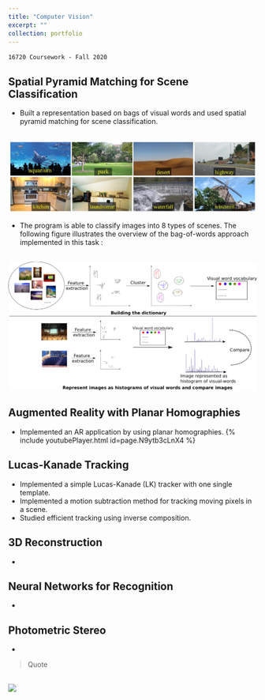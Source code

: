 ```yaml
---
title: "Computer Vision"
excerpt: ""
collection: portfolio
---
```


`16720 Coursework - Fall 2020`

## Spatial Pyramid Matching for Scene Classification
* Built a representation based on bags of visual words and used spatial pyramid matching for scene classification.

<br/><img src='/images/cv_hw1_categories.png'>

* The program is able to classify images into 8 types of scenes. The following figure illustrates the overview of the bag-of-words approach implemented in this task :

<br/><img src='/images/cv_hw1_overview.png'>

## Augmented Reality with Planar Homographies
* Implemented an AR application by using planar homographies.
{% include youtubePlayer.html id=page.N9ytb3cLnX4 %}

## Lucas-Kanade Tracking
* Implemented a simple Lucas-Kanade (LK) tracker with one single template.
* Implemented a motion subtraction method for tracking moving pixels in a scene.
* Studied efficient tracking using inverse composition.

## 3D Reconstruction
* 

## Neural Networks for Recognition
* 

## Photometric  Stereo
* 

> Quote

<br/><img src='/images/500x300.png'>